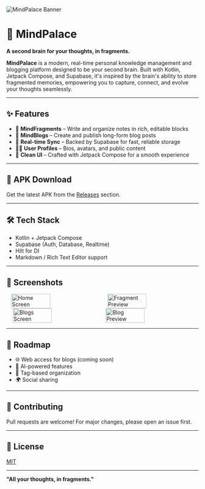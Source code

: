 ![MindPalace Banner](https://github.com/user-attachments/assets/b3741fb8-a69c-433e-ba11-0c06486ed26d)
# 🧠 MindPalace

**A second brain for your thoughts, in fragments.**  

**MindPalace** is a modern, real-time personal knowledge management and blogging platform designed to be your second brain. Built with Kotlin, Jetpack Compose, and Supabase, it's inspired by the brain's ability to store fragmented memories, empowering you to capture, connect, and evolve your thoughts seamlessly.

---

## ✨ Features

- 🧩 **MindFragments** – Write and organize notes in rich, editable blocks
- 📝 **MindBlogs** – Create and publish long-form blog posts
- 🔄 **Real-time Sync** – Backed by Supabase for fast, reliable storage
- 🧑‍💼 **User Profiles** – Bios, avatars, and public content
- 🎨 **Clean UI** – Crafted with Jetpack Compose for a smooth experience

---

## 📱 APK Download

Get the latest APK from the [Releases](https://github.com/TechSmith90210/MindPalace/releases) section.

---

## 🛠️ Tech Stack

- Kotlin + Jetpack Compose  
- Supabase (Auth, Database, Realtime)  
- Hilt for DI  
- Markdown / Rich Text Editor support  

---

## 📸 Screenshots
<div style="display: flex; justify-content: space-around; align-items: flex-start;">
    <img src="https://github.com/user-attachments/assets/717990f0-f32e-4e9b-859e-b7b764263f9a" width="45%" alt="Home Screen">
    <img src="https://github.com/user-attachments/assets/437843b3-d72b-4d4c-beff-2aa1e9440533" width="45%" alt="Fragment Preview">

</div>

<div style="display: flex; justify-content: space-evenly; align-items: flex-start;">
    <img src="https://github.com/user-attachments/assets/45b74ac6-b768-4e6a-a0b5-ee27486bdfa6" width="45%" alt="Blogs Screen">
    <img src="https://github.com/user-attachments/assets/ec97e910-02b2-4a66-911d-e4e9bb44d7f9" width="45%" alt="Blog Preview">
</div>

---

## 📌 Roadmap

- 🌐 Web access for blogs (coming soon)  
- 🧠 AI-powered features  
- 🔖 Tag-based organization  
- 🌍 Social sharing

---

## 🤝 Contributing

Pull requests are welcome! For major changes, please open an issue first.

---

## 📄 License

[MIT](./LICENSE)

---

**"All your thoughts, in fragments."**


